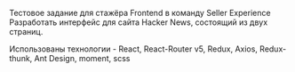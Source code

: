 Тестовое задание для стажёра Frontend в команду Seller Experience
Разработать интерфейс для сайта Hacker News, состоящий из двух страниц.

Использованы технологии - React, React-Router v5, Redux, Axios, Redux-thunk, Ant Design, moment, scss
